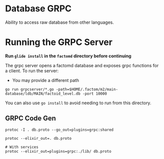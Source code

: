 # Database GRPC

Ability to access raw database from other languages.

# Running the GRPC Server

**Run `glide install` in the `factomd` directory before continuing**

The grpc server opens a factomd database and exposes grpc functions for a client. To run the server:
 - You may provide a different path

```
go run grpcserver/*.go -path=$HOME/.factom/m2/main-database/ldb/MAIN/factoid_level.db -port 10000
```

You can also use `go install` to avoid needing to run from this directory. 

## GRPC Code Gen

```
protoc -I . db.proto --go_out=plugins=grpc:shared
```

```
protoc --elixir_out=. db.proto

# With services
protoc --elixir_out=plugins=grpc:./lib/ db.proto
```